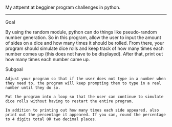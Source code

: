 ####
My attpemt at begginer program challenges in python.



--------------------

Goal

By using the random module, python can do things like pseudo-random number generation. So in this program, allow the user to input the amount of sides on a dice and how many times it should be rolled. From there, your program should simulate dice rolls and keep track of how many times each number comes up (this does not have to be displayed). After that, print out how many times each number came up.

Subgoal

    Adjust your program so that if the user does not type in a number when they need to, the program will keep prompting them to type in a real number until they do so.

    Put the program into a loop so that the user can continue to simulate dice rolls without having to restart the entire program.

    In addition to printing out how many times each side appeared, also print out the percentage it appeared. If you can, round the percentage to 4 digits total OR two decimal places.


